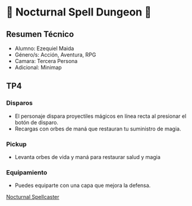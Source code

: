 # 🌙 **Nocturnal Spell Dungeon** 🌌

## Resumen Técnico
- Alumno: Ezequiel Maida 
- Género/s: Acción, Aventura, RPG
- Camara: Tercera Persona
- Adicional: Minimap

## TP4

### Disparos
- El personaje dispara proyectiles mágicos en línea recta al presionar el botón de disparo.
- Recargas con orbes de maná que restauran tu suministro de magia.

### Pickup
- Levanta orbes de vida y maná para restaurar salud y magia

### Equipamiento
- Puedes equiparte con una capa que mejora la defensa.

[Nocturnal Spellcaster](https://docs.google.com/document/d/12sx1IPsTbVwLbc2NnmKigJUyqS_sch4eNbrGOBEclag/edit?usp=sharing)
